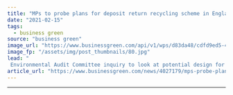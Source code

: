 ```yaml
---
title: "MPs to probe plans for deposit return recycling scheme in England"
date: "2021-02-15"
tags: 
  - business green
source: "business green"
image_url: "https://www.businessgreen.com/api/v1/wps/d83da48/cdfd9ed5-4e78-460a-924e-fb03ea082606/5/Reverse-Vending-Machine-185x114.jpg"
image_fp: "/assets/img/post_thumbnails/80.jpg"
lead: "
 Environmental Audit Committee inquiry to look at potential design for government's aim to implement a deposit return scheme in England in 2023 ..."
article_url: "https://www.businessgreen.com/news/4027179/mps-probe-plans-deposit-return-recycling-scheme-england"
---
```


---
